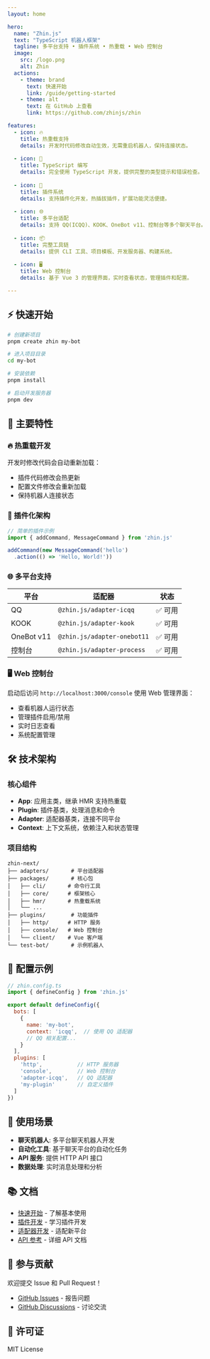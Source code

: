```yaml
---
layout: home

hero:
  name: "Zhin.js"
  text: "TypeScript 机器人框架"
  tagline: 多平台支持 • 插件系统 • 热重载 • Web 控制台
  image:
    src: /logo.png
    alt: Zhin
  actions:
    - theme: brand
      text: 快速开始
      link: /guide/getting-started
    - theme: alt
      text: 在 GitHub 上查看
      link: https://github.com/zhinjs/zhin

features:
  - icon: 🔥
    title: 热重载支持
    details: 开发时代码修改自动生效，无需重启机器人，保持连接状态。
  
  - icon: 🎯
    title: TypeScript 编写
    details: 完全使用 TypeScript 开发，提供完整的类型提示和错误检查。
  
  - icon: 🧩
    title: 插件系统
    details: 支持插件化开发，热插拔插件，扩展功能灵活便捷。
  
  - icon: 🌐
    title: 多平台适配
    details: 支持 QQ(ICQQ)、KOOK、OneBot v11、控制台等多个聊天平台。
  
  - icon: 📦
    title: 完整工具链
    details: 提供 CLI 工具、项目模板、开发服务器、构建系统。
  
  - icon: 🖥️
    title: Web 控制台
    details: 基于 Vue 3 的管理界面，实时查看状态，管理插件和配置。

---
```


## ⚡ 快速开始

```bash
# 创建新项目
pnpm create zhin my-bot

# 进入项目目录
cd my-bot

# 安装依赖
pnpm install

# 启动开发服务器
pnpm dev
```

## 🌟 主要特性

### 🔥 热重载开发

开发时修改代码会自动重新加载：

- 插件代码修改会热更新
- 配置文件修改会重新加载  
- 保持机器人连接状态

### 🧩 插件化架构

```typescript
// 简单的插件示例
import { addCommand, MessageCommand } from 'zhin.js'

addCommand(new MessageCommand('hello')
  .action(() => 'Hello, World!'))
```

### 🌐 多平台支持

| 平台 | 适配器 | 状态 |
|------|--------|------|
| QQ | `@zhin.js/adapter-icqq` | ✅ 可用 |
| KOOK | `@zhin.js/adapter-kook` | ✅ 可用 |
| OneBot v11 | `@zhin.js/adapter-onebot11` | ✅ 可用 |
| 控制台 | `@zhin.js/adapter-process` | ✅ 可用 |

### 🖥️ Web 控制台

启动后访问 `http://localhost:3000/console` 使用 Web 管理界面：

- 查看机器人运行状态
- 管理插件启用/禁用
- 实时日志查看
- 系统配置管理

## 🛠️ 技术架构

### 核心组件

- **App**: 应用主类，继承 HMR 支持热重载
- **Plugin**: 插件基类，处理消息和命令
- **Adapter**: 适配器基类，连接不同平台
- **Context**: 上下文系统，依赖注入和状态管理

### 项目结构

```
zhin-next/
├── adapters/       # 平台适配器
├── packages/       # 核心包
│   ├── cli/       # 命令行工具
│   ├── core/      # 框架核心
│   ├── hmr/       # 热重载系统
│   └── ...
├── plugins/        # 功能插件
│   ├── http/      # HTTP 服务
│   ├── console/   # Web 控制台
│   └── client/    # Vue 客户端
└── test-bot/       # 示例机器人
```

## 📝 配置示例

```javascript
// zhin.config.ts
import { defineConfig } from 'zhin.js'

export default defineConfig({
  bots: [
    {
      name: 'my-bot',
      context: 'icqq',  // 使用 QQ 适配器
      // QQ 相关配置...
    }
  ],
  plugins: [
    'http',           // HTTP 服务器
    'console',        // Web 控制台
    'adapter-icqq',   // QQ 适配器
    'my-plugin'       // 自定义插件
  ]
})
```

## 🎯 使用场景

- **聊天机器人**: 多平台聊天机器人开发
- **自动化工具**: 基于聊天平台的自动化任务
- **API 服务**: 提供 HTTP API 接口
- **数据处理**: 实时消息处理和分析

## 📚 文档

- [快速开始](./guide/getting-started) - 了解基本使用
- [插件开发](./plugin/) - 学习插件开发
- [适配器开发](./adapter/) - 适配新平台
- [API 参考](./api/) - 详细 API 文档

## 🤝 参与贡献

欢迎提交 Issue 和 Pull Request！

- [GitHub Issues](https://github.com/zhinjs/zhin/issues) - 报告问题
- [GitHub Discussions](https://github.com/zhinjs/zhin/discussions) - 讨论交流

## 📄 许可证

MIT License